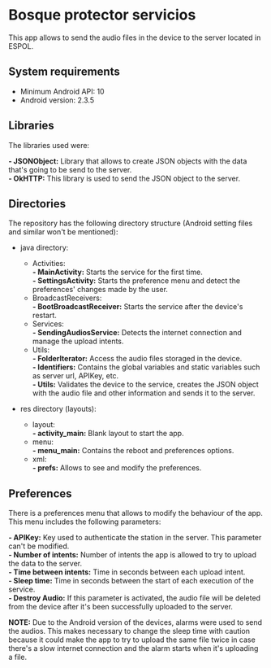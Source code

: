 # Bosque protector servicios

This app allows to send the audio files in the device to the server located in ESPOL. 

## System requirements

- Minimum Android API: 10 <br/>
- Android version: 2.3.5

## Libraries

The libraries used were:

**- JSONObject:** Library that allows to create JSON objects with the data that's going to be send to the server. <br/>
**- OkHTTP:** This library is used to send the JSON object to the server.

## Directories

The repository has the following directory structure (Android setting files and similar won't be mentioned):

- java directory:

  - Activities: <br/>
    **- MainActivity:** Starts the service for the first time. <br/>
    **- SettingsActivity:** Starts the preference menu and detect the preferences' changes made by the user. <br/>
  - BroadcastReceivers: <br/>
    **- BootBroadcastReceiver:** Starts the service after the device's restart. <br/>
  - Services: <br/>
    **- SendingAudiosService:** Detects the internet connection and manage the upload intents. <br/>
  - Utils: <br/>
    **- FolderIterator:** Access the audio files storaged in the device. <br/>
    **- Identifiers:** Contains the global variables and static variables such as server url, APIKey, etc. <br/>
    **- Utils:** Validates the device to the service, creates the JSON object with the audio file and other information and sends it to the server. <br/>
   
- res directory (layouts):

  - layout: <br/>
    **- activity_main:** Blank layout to start the app. <br/>
  - menu: <br/>
    **- menu_main:** Contains the reboot and preferences options. <br/>
  - xml: <br/>
    **- prefs:** Allows to see and modify the preferences. <br/>
    
## Preferences

There is a preferences menu that allows to modify the behaviour of the app. This menu includes the following parameters:

**- APIKey:** Key used to authenticate the station in the server. This parameter can't be modified. <br/>
**- Number of intents:** Number of intents the app is allowed to try to upload the data to the server. <br/>
**- Time between intents:** Time in seconds between each upload intent. <br/>
**- Sleep time:** Time in seconds between the start of each execution of the service. <br/>
**- Destroy Audio:** If this parameter is activated, the audio file will be deleted from the device after it's been successfully uploaded to the server.

**NOTE:** Due to the Android version of the devices, alarms were used to send the audios. This makes necessary to change the sleep time with caution because it could make the app to try to upload the same file twice in case there's a slow internet connection and the alarm starts when it's uploading a file.
